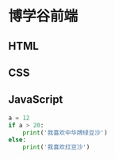 # 博学谷前端

## HTML

## CSS

## JavaScript

````python
a = 12
if a > 20:
    print('我喜欢中华牌绿豆沙')
else:
    print('我喜欢红豆沙')
````

